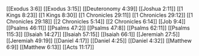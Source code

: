[[Exodus 3:6]]
[[Exodus 3:15]]
[[Deuteronomy 4:39]]
[[Joshua 2:11]]
[[1 Kings 8:23]]
[[1 Kings 8:30]]
[[1 Chronicles 29:11]]
[[1 Chronicles 29:12]]
[[1 Chronicles 29:18]]
[[2 Chronicles 5:14]]
[[2 Chronicles 6:14]]
[[Job 9:4]]
[[Psalms 46:11]]
[[Psalms 47:2]]
[[Psalms 47:8]]
[[Psalms 62:11]]
[[Psalms 115:3]]
[[Isaiah 14:27]]
[[Isaiah 57:15]]
[[Isaiah 66:1]]
[[Jeremiah 27:5]]
[[Jeremiah 49:19]]
[[Daniel 4:17]]
[[Daniel 4:25]]
[[Daniel 4:32]]
[[Matthew 6:9]]
[[Matthew 6:13]]
[[Acts 11:17]]
